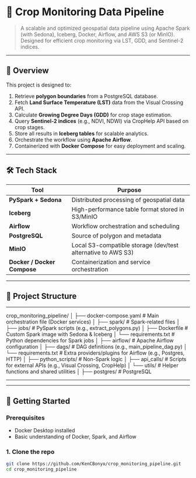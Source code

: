 # 🌾 Crop Monitoring Data Pipeline

> A scalable and optimized geospatial data pipeline using Apache Spark (with Sedona), Iceberg, Docker, Airflow, and AWS S3 (or MinIO). Designed for efficient crop monitoring via LST, GDD, and Sentinel-2 indices.

---

## 🧩 Overview

This project is designed to:

1. Retrieve **polygon boundaries** from a PostgreSQL database.
2. Fetch **Land Surface Temperature (LST)** data from the Visual Crossing API.
3. Calculate **Growing Degree Days (GDD)** for crop stage estimation.
4. Query **Sentinel-2 indices** (e.g., NDVI, NDWI) via CropHelp API based on crop stages.
5. Store all results in **Iceberg tables** for scalable analytics.
6. Orchestrate the workflow using **Apache Airflow**.
7. Containerized with **Docker Compose** for easy deployment and scaling.

---

## 🛠️ Tech Stack

| Tool | Purpose |
|------|---------|
| **PySpark + Sedona** | Distributed processing of geospatial data |
| **Iceberg** | High-performance table format stored in S3/MinIO |
| **Airflow** | Workflow orchestration and scheduling |
| **PostgreSQL** | Source of polygon and metadata |
| **MinIO** | Local S3-compatible storage (dev/test alternative to AWS S3) |
| **Docker / Docker Compose** | Containerization and service orchestration |

---

## 📁 Project Structure
---
crop_monitoring_pipeline/
│
├── docker-compose.yaml              # Main orchestration file (Docker services)
│
├── spark/                           # Spark-related files
│   ├── jobs/                        # PySpark scripts (e.g., extract_polygons.py)
│   ├── Dockerfile                   # Custom Spark image with Sedona & Iceberg
│   └── requirements.txt             # Python dependencies for Spark jobs
│
├── airflow/                         # Apache Airflow configuration
│   ├── dags/                        # DAG definitions (e.g., main_pipeline_dag.py)
│   └── requirements.txt             # Extra providers/plugins for Airflow (e.g., Postgres, HTTP)
│
├── python_scripts/                  # Non-Spark logic
│   ├── api_calls/                   # Scripts for external APIs (e.g., Visual Crossing, CropHelp)
│   └── utils/                       # Helper functions and shared utilities
│
├── postgres/                        # PostgreSQL

---
---

## 🚀 Getting Started

### Prerequisites

- Docker Desktop installed
- Basic understanding of Docker, Spark, and Airflow

### 1. Clone the repo

```bash
git clone https://github.com/KenCBonyo/crop_monitoring_pipeline.git
cd crop_monitoring_pipeline
